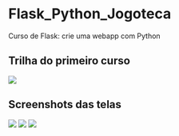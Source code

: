 # Flask_Python_Jogoteca
Curso de Flask: crie uma webapp com Python

## Trilha do primeiro curso
<img src="/tree/master/image/trilha_Curso1.jpg">

## Screenshots das telas
<img src="/tree/master/image/main.jpg">
<img src="/tree/master/image/login.jpg">
<img src="/tree/master/image/novo.jpg">
